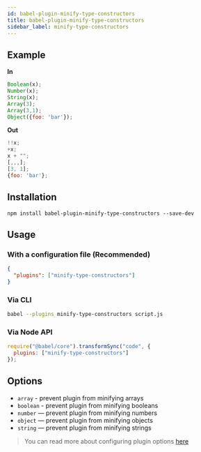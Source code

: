 ```yaml
---
id: babel-plugin-minify-type-constructors
title: babel-plugin-minify-type-constructors
sidebar_label: minify-type-constructors
---
```


## Example

**In**

```js title="JavaScript"
Boolean(x);
Number(x);
String(x);
Array(3);
Array(3,1);
Object({foo: 'bar'});
```

**Out**

```js title="JavaScript"
!!x;
+x;
x + "";
[,,,];
[3, 1];
{foo: 'bar'};
```

## Installation

```shell npm2yarn
npm install babel-plugin-minify-type-constructors --save-dev
```

## Usage

### With a configuration file (Recommended)

```json title="babel.config.json"
{
  "plugins": ["minify-type-constructors"]
}
```

### Via CLI

```sh title="Shell"
babel --plugins minify-type-constructors script.js
```

### Via Node API

```js title="JavaScript"
require("@babel/core").transformSync("code", {
  plugins: ["minify-type-constructors"]
});
```

## Options

+ `array` - prevent plugin from minifying arrays
+ `boolean` - prevent plugin from minifying booleans
+ `number` — prevent plugin from minifying numbers
+ `object` — prevent plugin from minifying objects
+ `string` — prevent plugin from minifying strings

> You can read more about configuring plugin options [here](https://babeljs.io/docs/en/plugins#plugin-options)
